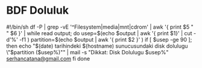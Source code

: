 # BDF Doluluk

#!/bin/sh
df -P | grep -vE '^Filesystem|media|mnt|cdrom' | awk '{ print $5 " " $6 }' | while read output;
do
  usep=$(echo $output | awk '{ print $1}' | cut -d'%' -f1  )
  partition=$(echo $output | awk '{ print $2 }' )
  if [ $usep -ge 90 ]; then
    echo "$(date) tarihindeki $(hostname) sunucusundaki disk dolulugu \"$partition ($usep%)\"" |
     mail -s "Dikkat: Disk Dolulugu $usep%" serhancatana@gmail.com
  fi
done
